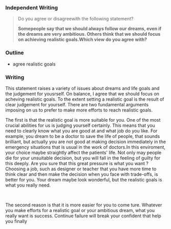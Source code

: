 ### Independent Writing 

> Do you agree or disagreewith the following statement?
>
> **Somepeople say that we should always follow our dreams, even if the dreams are very ambitious. Others think that we should focus on achieving realistic goals.Which view do you agree with?**

### Outline

-  agree realistic goals




### Writing

This statement raises a variety of issues about dreams and life goals and the judgement for yousrself. On balance, I agree that we should focus on acheving realistic goals. To the extent  setting a realistic goal is the result of clear judgement for yourself. There are two fundamental arguments imposing on us to prefer to make more efforts to reach realistic  goals.



The first is that the realistic goal is more suitable for you. One of the most crucial abilities for us is judging yourself certainly. This means that you need to clearly know what you are good at and what job do you like. For example,  you dream to be a doctor to save the life of people, that sounds brilliant, but actually you are not good at making decision immediately in the emergency situations that is usual in the work of doctors.In this enviroment, your choice maybe straightly affect the patients'  life. Not only may people die for your unsuitable decision, but you will fall in the feeling of guilty for this deeply. Are you sure that this great pressure is what you want ? Choosing a job, such as designer or teacher that you have more time to think clear and then make the decision when you face with trade-offs, is better for you. Your dream maybe look wonderful, but the realistic goals is what you really need.

​       

The second reason is that it is more easier for you to come ture. Whatever you make efforts for a realistic goal or your ambitious dream, what you really want is success. Continue failure will break your confident that help you finally 

